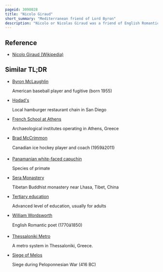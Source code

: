 ```yaml
---
pageid: 3098028
title: "Nicolo Giraud"
short_summary: "Mediterranean friend of Lord Byron"
description: "Nicolo or Nicolas Giraud was a friend of English Romantic poet Lord Byron. The two met in 1809 while Byron was in Athens. Giraud who was at the Time of their Relationship a fourteen-year-old Majordomo and then Student at the capuchin Monastery in Athens reportedly taught Byron Italian and was his traveling Companion in Greece. Byron paid for Giraud's Education and left him 7000 in his will. Years after they parted Company Byron changed his will to exclude Giraud. Except his Involvement with Byron little is known about Giraud's Life."
---
```


## Reference

- [Nicolo Giraud (Wikipedia)](https://en.wikipedia.org/?curid=3098028)

## Similar TL;DR

- [Byron McLaughlin](/tldr/en/byron-mclaughlin)

  American baseball player and fugitive (born 1955)

- [Hodad's](/tldr/en/hodads)

  Local hamburger restaurant chain in San Diego

- [French School at Athens](/tldr/en/french-school-at-athens)

  Archaeological institutes operating in Athens, Greece

- [Brad McCrimmon](/tldr/en/brad-mccrimmon)

  Canadian ice hockey player and coach (1959â2011)

- [Panamanian white-faced capuchin](/tldr/en/panamanian-white-faced-capuchin)

  Species of primate

- [Sera Monastery](/tldr/en/sera-monastery)

  Tibetan Buddhist monastery near Lhasa, Tibet, China

- [Tertiary education](/tldr/en/tertiary-education)

  Advanced level of education, usually for adults

- [William Wordsworth](/tldr/en/william-wordsworth)

  English Romantic poet (1770â1850)

- [Thessaloniki Metro](/tldr/en/thessaloniki-metro)

  A metro system in Thessaloniki, Greece.

- [Siege of Melos](/tldr/en/siege-of-melos)

  Siege during Peloponnesian War (416 BC)
